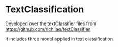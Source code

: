 # TextClassification
Developed over the textClassifier files from https://github.com/richliao/textClassifier

It includes three model applied in text classification
